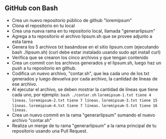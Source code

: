 ## GitHub con Bash
* Crea un nuevo repositorio público de github "loremipsum"
* Clona el repositorio en tu local
* Crea una nueva rama en tu repositorio local, llamada "generarlipsum"
* Agrega  a tu repositorio el archivo lipsum.sh que se provee adjunto a esta tarea
* Genera los 5 archivos txt basándose en el sitio lipsum.com (ejecutando bash ./lipsum.sh) (curl debe estar instalado usando sudo apt install curl)
* Verifica que se crearon los cinco archivos y que tengan contenido
* Crea un commit con los archivos generados y el lipsum.sh, luego haz un push a tu repositorio en github.
* Codifica un nuevo archivo, "contar.sh", que lea cada uno de los txt generados y luego devuelva por cada archivo, la cantidad de líneas de ese archivo.
* Al ejecutar el archivo, se deben mostrar la cantidad de líneas que tiene cada uno, por ejemplo:
```bash ./contar.sh```
```loremipsum-1.txt tiene 4 líneas.```
```loremipsum-2.txt tiene 7 líneas.```
```loremipsum-3.txt tiene 15 líneas.```
```loremipsum-4.txt tiene 7 líneas.```
```loremipsum-5.txt tiene 16 líneas.```
* Crea un nuevo commit en la rama "generarlipsum" sumando el nuevo archivo "contar.sh"
* Realiza un merge de tu rama "generarlipsum" a la rama principal de tu repositorio usando una Pull Request.